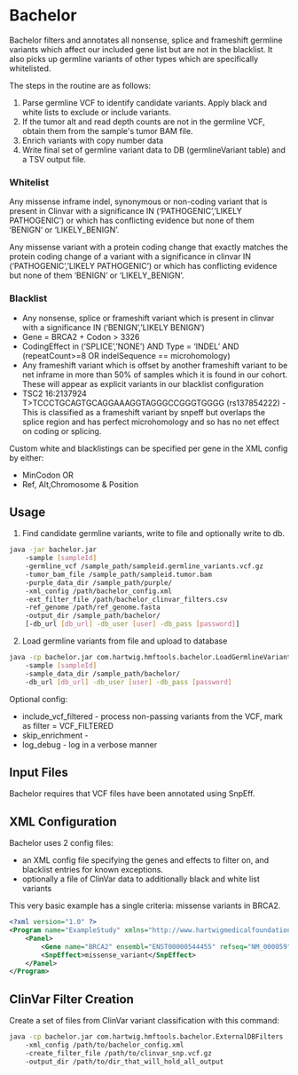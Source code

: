 # Bachelor

Bachelor filters and annotates all nonsense, splice and frameshift germline variants which affect our included gene list but are not in the blacklist. It also picks up germline variants of other types which are specifically whitelisted.

The steps in the routine are as follows:
1. Parse germline VCF to identify candidate variants. Apply black and white lists to exclude or include variants.
2. If the tumor alt and read depth counts are not in the germline VCF, obtain them from the sample's tumor BAM file.
3. Enrich variants with copy number data
4. Write final set of germline variant data to DB (germlineVariant table) and a TSV output file.

### Whitelist
Any missense inframe indel, synonymous or non-coding variant that is present in Clinvar with a significance IN (‘PATHOGENIC’,’LIKELY PATHOGENIC’) or which has conflicting evidence but none of them ‘BENIGN’ or ‘LIKELY_BENIGN’. 

Any missense variant with a protein coding change that exactly matches the protein coding change of a variant with a significance in clinvar IN (‘PATHOGENIC’,’LIKELY PATHOGENIC’) or which has conflicting evidence but none of them ‘BENIGN’ or ‘LIKELY_BENIGN’. 

### Blacklist
 - Any nonsense, splice or frameshift variant which is present in clinvar with a significance IN (‘BENIGN’,’LIKELY BENIGN’)
 - Gene = BRCA2 + Codon > 3326 
 - CodingEffect in (‘SPLICE’,’NONE’) AND Type = ‘INDEL’ AND (repeatCount>=8 OR indelSequence == microhomology)
 - Any frameshift variant which is offset by another frameshift variant to be net inframe in more than 50% of samples which it is found in our cohort.  These will appear as explicit variants in our blacklist configuration 
 - TSC2 16:2137924 T>TCCCTGCAGTGCAGGAAAGGTAGGGCCGGGTGGGG (rs137854222) - This is classified as a frameshift variant by snpeff but overlaps the splice region and has perfect microhomology and so has no net effect on coding or splicing.

Custom white and blacklistings can be specified per gene in the XML config by either:
- MinCodon OR
- Ref, Alt,Chromosome & Position


## Usage

1. Find candidate germline variants, write to file and optionally write to db.

```bash
java -jar bachelor.jar 
    -sample [sampleId] 
    -germline_vcf /sample_path/sampleid.germline_variants.vcf.gz
    -tumor_bam_file /sample_path/sampleid.tumor.bam 
    -purple_data_dir /sample_path/purple/
    -xml_config /path/bachelor_config.xml 
    -ext_filter_file /path/bachelor_clinvar_filters.csv
    -ref_genome /path/ref_genome.fasta 
    -output_dir /sample_path/bachelor/ 
    [-db_url [db_url] -db_user [user] -db_pass [password]] 
```

2. Load germline variants from file and upload to database

```bash
java -cp bachelor.jar com.hartwig.hmftools.bachelor.LoadGermlineVariants 
    -sample [sampleId] 
    -sample_data_dir /sample_path/bachelor/
    -db_url [db_url] -db_user [user] -db_pass [password] 
```

Optional config:
- include_vcf_filtered - process non-passing variants from the VCF, mark as filter = VCF_FILTERED
- skip_enrichment - 
- log_debug - log in a verbose manner


## Input Files

Bachelor requires that VCF files have been annotated using SnpEff.

## XML Configuration

Bachelor uses 2 config files:
* an XML config file specifying the genes and effects to filter on, and blacklist entries for known exceptions.
* optionally a file of ClinVar data to additionally black and white list variants

This very basic example has a single criteria: missense variants in BRCA2.

```xml
<?xml version="1.0" ?>
<Program name="ExampleStudy" xmlns="http://www.hartwigmedicalfoundation.nl/bachelor.xsd">
    <Panel>
        <Gene name="BRCA2" ensembl="ENST00000544455" refseq="NM_000059"/>
        <SnpEffect>missense_variant</SnpEffect>
    </Panel>
</Program>
```


## ClinVar Filter Creation

Create a set of files from ClinVar variant classification with this command:

```bash
java -cp bachelor.jar com.hartwig.hmftools.bachelor.ExternalDBFilters
    -xml_config /path/to/bachelor_config.xml 
    -create_filter_file /path/to/clinvar_snp.vcf.gz 
    -output_dir /path/to/dir_that_will_hold_all_output
```
